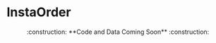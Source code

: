 # InstaOrder

<p align="center">
  :construction: **Code and Data Coming Soon** :construction:
</p>
